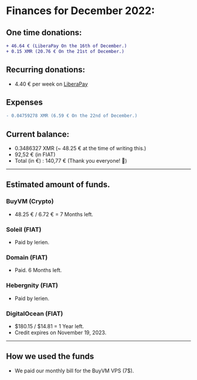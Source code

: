 # Finances for December 2022:

## One time donations:

```diff
+ 46.64 € (LiberaPay On the 16th of December.)
+ 0.15 XMR (20.76 € On the 21st of December.)
```

## Recurring donations:

- 4.40 € per week on [LiberaPay](https://liberapay.com/ProjectSegfault)

## Expenses

```diff
- 0.04759278 XMR (6.59 € On the 22nd of December.)
```

## Current balance:

- 0.3486327 XMR (~ 48.25 € at the time of writing this.)
- 92,52 € (in FIAT)
- Total (in €) : 140,77 € (Thank you everyone! 🎉)

---

## Estimated amount of funds.

### BuyVM (Crypto)

- 48.25 € / 6.72 € = 7 Months left.

### Soleil (FIAT)

- Paid by lerien.

### Domain (FIAT)

- Paid. 6 Months left.

### Hebergnity (FIAT)

- Paid by lerien.

### DigitalOcean (FIAT)

- $180.15 / $14.81 = 1 Year left.
- Credit expires on November 19, 2023.

---

## How we used the funds

- We paid our monthly bill for the BuyVM VPS (7$).

